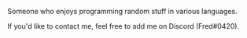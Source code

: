 Someone who enjoys programming random stuff in various languages.

If you'd like to contact me, feel free to add me on Discord (Fred#0420).
